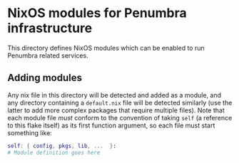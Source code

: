 # NixOS modules for Penumbra infrastructure

This directory defines NixOS modules which can be enabled to run Penumbra related services.

## Adding modules

Any nix file in this directory will be detected and added as a module, and any directory containing
a `default.nix` file will be detected similarly (use the latter to add more complex packages that
require multiple files). Note that each module file *must* conform to the convention of taking
`self` (a reference to this flake itself) as its first function argument, so each file must start
something like:

```nix
self: { config, pkgs, lib, ...  }:
# Module definition goes here
```
